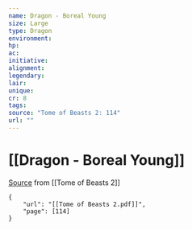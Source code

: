 ```yaml
---
name: Dragon - Boreal Young
size: Large
type: Dragon
environment: 
hp: 
ac: 
initiative: 
alignment: 
legendary: 
lair: 
unique: 
cr: 8
tags: 
source: "Tome of Beasts 2: 114"
url: ""
---
```

# [[Dragon - Boreal Young]]

[Source](zotero://open-pdf/library/items/9UQIAB6R?page=114) from [[Tome of Beasts 2]]

```pdf
{
	"url": "[[Tome of Beasts 2.pdf]]",
	"page": [114]
}
```

